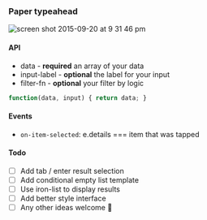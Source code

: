 ### Paper typeahead

![screen shot 2015-09-20 at 9 31 46 pm](https://cloud.githubusercontent.com/assets/883126/9985336/0e049bae-5fdf-11e5-9ccf-e3122a8b1cc8.png)

#### API

* data - **required** an array of your data
* input-label - **optional** the label for your input
* filter-fn - **optional** your filter by logic
```js
function(data, input) { return data; }
```

#### Events

* `on-item-selected`: e.details === item that was tapped

#### Todo

* [ ] Add tab / enter result selection
* [ ] Add conditional empty list template
* [ ] Use iron-list to display results
* [ ] Add better style interface
* [ ] Any other ideas welcome 🎷

